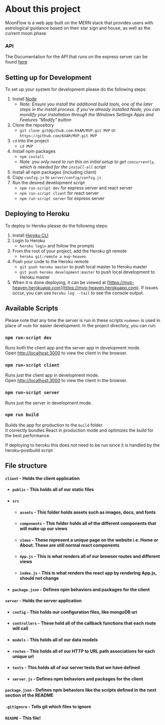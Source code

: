# About this project

MoonFlow is a web app built on the MERN stack that provides users with astrological guidance based on their star sign and house, as well as the current moon phase

### API

The Documentation for the API that runs on the express server can be found [here](DOCUMENTATION.md)

## Setting up for Development

To set up your system for development please do the following steps:
1. Install [Node](https://nodejs.org/en/)
   - _Note: Ensure you install the additional build tools, one of the later steps in the install process. If you've already installed Node, you can mondify your installation through the Windows Settings Apps and Features "Modify" button_
2. Clone the repository  
   - `git clone git@github.com:6XAM/MVP.git MVP` or `https://github.com/6XAM/MVP.git MVP`  
3. `cd` into the project  
   - `cd MVP`  
4. Install npm packages  
   - `npm install`  
   - _Note: you only need to run this on initial setup to get `concurrently`, which is needed for the `install-all` script_  
5. Install all npm packages (including client)  
6. Copy `config.js` to `server/config/config.js`  
7. Run the desired development script  
   - `npm run-script dev` for express server and react server  
   - `npm run-script client` for react server  
   - `npm run-script server` for express server  


## Deploying to Heroku

To deploy to Heroku please do the following steps:
1. Install [Heroku CLI](https://devcenter.heroku.com/articles/heroku-cli)
2. Login to Heroku
   - `heroku login` and follow the prompts
3. From the root of your project, add the Heroku git remote
   - `heroku git:remote a mvp-heaven`
4. Push your code to the Heroku remote
   - `git push heroku master` to push local master to Heroku master
   - `git push heroku development:master` to push local development to Heroku master
5. When it is done deploying, it can be viewed at [https://mvp-heaven.herokuapp.com](https://mvp-heaven.herokuapp.com). If issues occur, you can use `heroku log --tail` to see the console output.


## Available Scripts

Please note that any time the server is run in these scripts `nodemon` is used in place of `node` for easier development. In the project directory, you can run:

### `npm run-script dev`

Runs both the client app and the server app in development mode.<br>
Open [http://localhost:3000](http://localhost:3000) to view the client in the browser.

### `npm run-script client`

Runs just the client app in development mode.<br>
Open [http://localhost:3000](http://localhost:3000) to view the client in the browser.


### `npm run-script server`

Runs just the server in development mode.<br>


### `npm run build`

Builds the app for production to the `build` folder.<br>
It correctly bundles React in production mode and optimizes the build for the best performance.

If deploying to heroku this does not need to be run since it is handled by the heroku-postbuild script<br>


## File structure
#### `client` - Holds the client application
- #### `public` - This holds all of our static files
- #### `src`
    - #### `assets` - This folder holds assets such as images, docs, and fonts
    - #### `components` - This folder holds all of the different components that will make up our views
    - #### `views` - These represent a unique page on the website i.e. Home or About. These are still normal react components
    - #### `App.js` - This is what renders all of our browser routes and different views
    - #### `index.js` - This is what renders the react app by rendering App.js, should not change
- #### `package.json` - Defines npm behaviors and packages for the client
#### `server` - Holds the server application
- #### `config` - This holds our configuration files, like mongoDB uri
- #### `controllers` - These hold all of the callback functions that each route will call
- #### `models` - This holds all of our data models
- #### `routes` - This holds all of our HTTP to URL path associations for each unique url
- #### `tests` - This holds all of our server tests that we have defined
- #### `server.js` - Defines npm behaviors and packages for the client
#### `package.json` - Defines npm behaviors like the scripts defined in the next section of the README
#### `.gitignore` - Tells git which files to ignore
#### `README` - This file!
